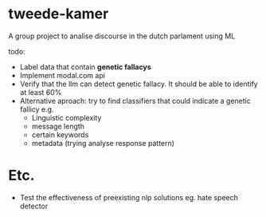 # tweede-kamer
A group project to analise discourse in the dutch parlament using ML

todo:
- Label data that contain **genetic fallacys**
- Implement modal.com api
- Verify that the llm can detect genetic fallacy. It should be able to identify at least 60%
- Alternative aproach: try to find classifiers that could indicate a genetic fallicy e.g.
  - Linguistic complexity
  - message length
  - certain keywords
  - metadata (trying analyse response pattern)

# Etc.
- Test the effectiveness of preexisting nlp solutions eg. hate speech detector



